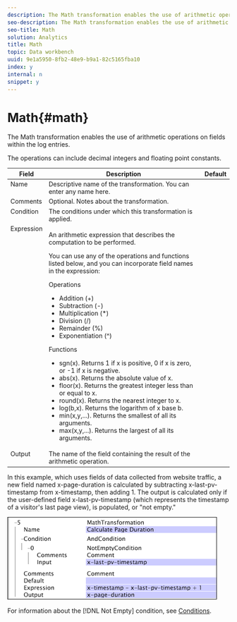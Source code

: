 ```yaml
---
description: The Math transformation enables the use of arithmetic operations on fields within the log entries.
seo-description: The Math transformation enables the use of arithmetic operations on fields within the log entries.
seo-title: Math
solution: Analytics
title: Math
topic: Data workbench
uuid: 9e1a5950-8fb2-48e9-b9a1-82c5165fba10
index: y
internal: n
snippet: y
---
```


# Math{#math}

The Math transformation enables the use of arithmetic operations on fields within the log entries.

 The operations can include decimal integers and floating point constants.

<table id="table_FDF3DDF1960E43E391A67C9DC2A0E302"> 
 <thead> 
  <tr valign="top"> 
   <th colname="col1" class="entry"> Field </th> 
   <th colname="col2" class="entry"> Description </th> 
   <th colname="col3" class="entry"> Default </th> 
  </tr> 
 </thead>
 <tbody> 
  <tr valign="top"> 
   <td colname="col1"> Name </td> 
   <td colname="col2"> Descriptive name of the transformation. You can enter any name here. </td> 
   <td colname="col3"></td> 
  </tr> 
  <tr valign="top"> 
   <td colname="col1"> Comments </td> 
   <td colname="col2"> Optional. Notes about the transformation. </td> 
   <td colname="col3"></td> 
  </tr> 
  <tr valign="top"> 
   <td colname="col1"> Condition </td> 
   <td colname="col2"> The conditions under which this transformation is applied. </td> 
   <td colname="col3"></td> 
  </tr> 
  <tr valign="top"> 
   <td colname="col1"> Expression </td> 
   <td colname="col2"> <p>An arithmetic expression that describes the computation to be performed. </p> <p> You can use any of the operations and functions listed below, and you can incorporate field names in the expression: </p> <p> Operations 
     <ul id="ul_DB5915FADA0A41A3B11F1F48615F40A9">
      <li id="li_CA9EA97243F04760A81313C17EE057B3"> Addition (+) </li>
      <li id="li_908A272EBA2340098C20F22AA8D9ED26"> Subtraction (-) </li>
      <li id="li_C62257FF3AAB436D9148BBEA441621D7"> Multiplication (*) </li>
      <li id="li_B5A9EAB3E49D4CB9A297172199F23542"> Division (/) </li>
      <li id="li_D2D2B51DB2C8412A9B6F9D5F3CC03F8A"> Remainder (%) </li>
      <li id="li_07E7E368FFD2437A852B785E159848E5"> Exponentiation (^) </li>
     </ul></p> <p>Functions 
     <ul id="ul_E335AE8D684340AA998C4A2633FFDEE1">
      <li id="li_E036FF0B5DF244DDBFEDA9BFEDC62251"> sgn(x). Returns 1 if x is positive, 0 if x is zero, or -1 if x is negative. </li>
      <li id="li_90CD8899DDC14778A95930C2768C82BC"> abs(x). Returns the absolute value of x. </li>
      <li id="li_F4AF23F343F74BD88B7166B1C2BB065E"> floor(x). Returns the greatest integer less than or equal to x. </li>
      <li id="li_A31379A3659240C3A629BFAF19A6DDF1"> round(x). Returns the nearest integer to x. </li>
      <li id="li_9C0A0F3A4A304026B543F2A64B98B922"> log(b,x). Returns the logarithm of x base b. </li>
      <li id="li_124D62C2CA5A42CBBCC5DB18FAA8920E"> min(x,y,...). Returns the smallest of all its arguments. </li>
      <li id="li_3B7B9FC1C0BF4E7688F9F49130B97B7F"> max(x,y,...). Returns the largest of all its arguments. </li>
     </ul></p> </td> 
   <td colname="col3"></td> 
  </tr> 
  <tr valign="top"> 
   <td colname="col1"> Output </td> 
   <td colname="col2"> The name of the field containing the result of the arithmetic operation. </td> 
   <td colname="col3"></td> 
  </tr> 
 </tbody> 
</table>

In this example, which uses fields of data collected from website traffic, a new field named x-page-duration is calculated by subtracting x-last-pv-timestamp from x-timestamp, then adding 1. The output is calculated only if the user-defined field x-last-pv-timestamp (which represents the timestamp of a visitor's last page view), is populated, or "not empty."

![](assets/cfg_TransformationType_Math.png)

For information about the [!DNL Not Empty] condition, see [Conditions](../../../../../home/c-dataset-const-proc/c-conditions/c-conditions.md#concept-9a576a00d5db48e7a599016c441e39e0). 
